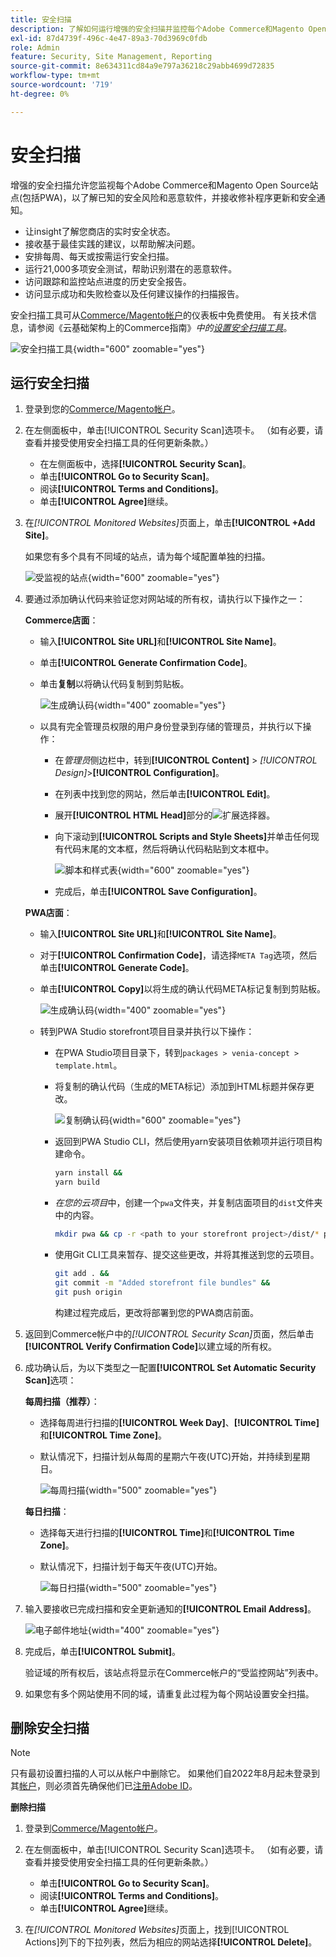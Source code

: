 ```yaml
---
title: 安全扫描
description: 了解如何运行增强的安全扫描并监控每个Adobe Commerce和Magento Open Source站点。
exl-id: 87d4739f-496c-4e47-89a3-70d3969c0fdb
role: Admin
feature: Security, Site Management, Reporting
source-git-commit: 8e634311cd84a9e797a36218c29abb4699d72835
workflow-type: tm+mt
source-wordcount: '719'
ht-degree: 0%

---
```


# 安全扫描

增强的安全扫描允许您监视每个Adobe Commerce和Magento Open Source站点(包括PWA)，以了解已知的安全风险和恶意软件，并接收修补程序更新和安全通知。

- 让insight了解您商店的实时安全状态。
- 接收基于最佳实践的建议，以帮助解决问题。
- 安排每周、每天或按需运行安全扫描。
- 运行21,000多项安全测试，帮助识别潜在的恶意软件。
- 访问跟踪和监控站点进度的历史安全报告。
- 访问显示成功和失败检查以及任何建议操作的扫描报告。

安全扫描工具可从[Commerce/Magento帐户](../getting-started/commerce-account-create.md)的仪表板中免费使用。 有关技术信息，请参阅《云基础架构上的Commerce指南》_中的[设置安全扫描工具](https://experienceleague.adobe.com/docs/commerce-cloud-service/user-guide/launch/overview.html#set-up-the-security-scan-tool)_。

![安全扫描工具](./assets/magento-security-scan.png){width="600" zoomable="yes"}

## 运行安全扫描

1. 登录到您的[Commerce/Magento帐户](../getting-started/commerce-account-create.md)。

1. 在左侧面板中，单击[!UICONTROL Security Scan]选项卡。 （如有必要，请查看并接受使用安全扫描工具的任何更新条款。）

   - 在左侧面板中，选择&#x200B;**[!UICONTROL Security Scan]**。
   - 单击&#x200B;**[!UICONTROL Go to Security Scan]**。
   - 阅读&#x200B;**[!UICONTROL Terms and Conditions]**。
   - 单击&#x200B;**[!UICONTROL Agree]**&#x200B;继续。

1. 在&#x200B;_[!UICONTROL Monitored Websites]_&#x200B;页面上，单击&#x200B;**[!UICONTROL +Add Site]**。

   如果您有多个具有不同域的站点，请为每个域配置单独的扫描。

   ![受监视的站点](./assets/monitored-website.png){width="600" zoomable="yes"}

1. 要通过添加确认代码来验证您对网站域的所有权，请执行以下操作之一：

   **Commerce店面**：

   - 输入&#x200B;**[!UICONTROL Site URL]**&#x200B;和&#x200B;**[!UICONTROL Site Name]**。
   - 单击&#x200B;**[!UICONTROL Generate Confirmation Code]**。
   - 单击&#x200B;**复制**&#x200B;以将确认代码复制到剪贴板。

     ![生成确认码](./assets/scan-site1.png){width="400" zoomable="yes"}

   - 以具有完全管理员权限的用户身份登录到存储的管理员，并执行以下操作：

      - 在&#x200B;_管理员_&#x200B;侧边栏中，转到&#x200B;**[!UICONTROL Content]** > _[!UICONTROL Design]_>**[!UICONTROL Configuration]**。
      - 在列表中找到您的网站，然后单击&#x200B;**[!UICONTROL Edit]**。
      - 展开&#x200B;**[!UICONTROL HTML Head]**&#x200B;部分的![扩展选择器](../assets/icon-display-expand.png)。
      - 向下滚动到&#x200B;**[!UICONTROL Scripts and Style Sheets]**&#x200B;并单击任何现有代码末尾的文本框，然后将确认代码粘贴到文本框中。

        ![脚本和样式表](./assets/scan-paste-code.png){width="600" zoomable="yes"}

      - 完成后，单击&#x200B;**[!UICONTROL Save Configuration]**。

   **PWA店面**：

   - 输入&#x200B;**[!UICONTROL Site URL]**&#x200B;和&#x200B;**[!UICONTROL Site Name]**。

   - 对于&#x200B;**[!UICONTROL Confirmation Code]**，请选择`META Tag`选项，然后单击&#x200B;**[!UICONTROL Generate Code]**。

   - 单击&#x200B;**[!UICONTROL Copy]**&#x200B;以将生成的确认代码META标记复制到剪贴板。

     ![生成确认码](./assets/scan-site2.png){width="400" zoomable="yes"}

   - 转到PWA Studio storefront项目目录并执行以下操作：

      - 在PWA Studio项目目录下，转到`packages > venia-concept > template.html`。
      - 将复制的确认代码（生成的META标记）添加到HTML标题并保存更改。

        ![复制确认码](./assets/code-pwa.png){width="600" zoomable="yes"}

      - 返回到PWA Studio CLI，然后使用yarn安装项目依赖项并运行项目构建命令。

        ```sh
        yarn install &&
        yarn build
        ```

      - *在您的云项目*&#x200B;中，创建一个`pwa`文件夹，并复制店面项目的`dist`文件夹中的内容。

        ```sh
        mkdir pwa && cp -r <path to your storefront project>/dist/* pwa
        ```

      - 使用Git CLI工具来暂存、提交这些更改，并将其推送到您的云项目。

        ```sh
        git add . &&
        git commit -m "Added storefront file bundles" &&
        git push origin
        ```

        构建过程完成后，更改将部署到您的PWA商店前面。

1. 返回到Commerce帐户中的&#x200B;_[!UICONTROL Security Scan]_&#x200B;页面，然后单击&#x200B;**[!UICONTROL Verify Confirmation Code]**&#x200B;以建立域的所有权。

1. 成功确认后，为以下类型之一配置&#x200B;**[!UICONTROL Set Automatic Security Scan]**&#x200B;选项：

   **每周扫描（推荐）**：

   - 选择每周进行扫描的&#x200B;**[!UICONTROL Week Day]**、**[!UICONTROL Time]**&#x200B;和&#x200B;**[!UICONTROL Time Zone]**。
   - 默认情况下，扫描计划从每周的星期六午夜(UTC)开始，并持续到星期日。

     ![每周扫描](./assets/scan-weekly.png){width="500" zoomable="yes"}

   **每日扫描**：

   - 选择每天进行扫描的&#x200B;**[!UICONTROL Time]**&#x200B;和&#x200B;**[!UICONTROL Time Zone]**。
   - 默认情况下，扫描计划于每天午夜(UTC)开始。

     ![每日扫描](./assets/scan-daily.png){width="500" zoomable="yes"}

1. 输入要接收已完成扫描和安全更新通知的&#x200B;**[!UICONTROL Email Address]**。

   ![电子邮件地址](./assets/scan-notification-email.png){width="400" zoomable="yes"}

1. 完成后，单击&#x200B;**[!UICONTROL Submit]**。

   验证域的所有权后，该站点将显示在Commerce帐户的“受监控网站”列表中。

1. 如果您有多个网站使用不同的域，请重复此过程为每个网站设置安全扫描。

## 删除安全扫描

>[!NOTE]
>
>只有最初设置扫描的人可以从帐户中删除它。 如果他们自2022年8月起未登录到其[帐户](https://account.magento.com)，则必须首先确保他们已[注册Adobe ID](https://account.magento.com)。

**删除扫描**

1. 登录到[Commerce/Magento帐户](../getting-started/commerce-account-create.md)。

1. 在左侧面板中，单击[!UICONTROL Security Scan]选项卡。 （如有必要，请查看并接受使用安全扫描工具的任何更新条款。）

   - 单击&#x200B;**[!UICONTROL Go to Security Scan]**。
   - 阅读&#x200B;**[!UICONTROL Terms and Conditions]**。
   - 单击&#x200B;**[!UICONTROL Agree]**&#x200B;继续。

1. 在&#x200B;_[!UICONTROL Monitored Websites]_&#x200B;页面上，找到[!UICONTROL Actions]列下的下拉列表，然后为相应的网站选择&#x200B;**[!UICONTROL Delete]**。
